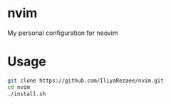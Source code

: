 # nvim
My personal configuration for neovim

# Usage
```bash
git clone https://github.com/IliyaRezaee/nvim.git
cd nvim
./install.sh
```
